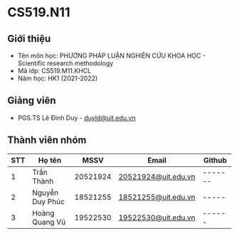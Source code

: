 # CS519.N11

## Giới thiệu
- Tên môn học: PHƯƠNG PHÁP LUẬN NGHIÊN CỨU KHOA HỌC - Scientific research methodology
- Mã lớp: CS519.M11.KHCL
- Năm học: HK1 (2021-2022)

## Giảng viên
- PGS.TS Lê Đình Duy - duyld@uit.edu.vn

## Thành viên nhóm
| STT | Họ tên | MSSV | Email | Github |
|-----|--------|------|-------|--------|
| 1 | Trần Thành | 20521924 | 20521924@uit.edu.vn |-------|
| 2 | Nguyễn Duy Phúc | 18521255 | 18521255@uit.edu.vn | ----- |
| 3 | Hoàng Quang Vũ | 19522530 | 19522530@uit.edu.vn |------ |
